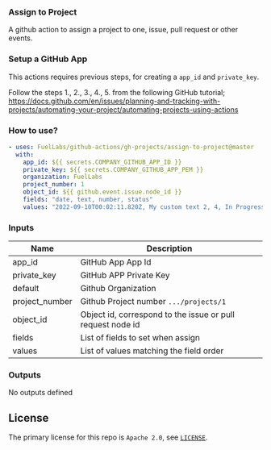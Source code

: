 ### Assign to Project

A github action to assign a project to one, issue, pull request or other events.

### Setup a GitHub App

This actions requires previous steps, for creating a `app_id` and `private_key`.

Follow the steps 1., 2., 3., 4., 5. from the following GitHub tutorial;
https://docs.github.com/en/issues/planning-and-tracking-with-projects/automating-your-project/automating-projects-using-actions

### How to use?

```yml
- uses: FuelLabs/github-actions/gh-projects/assign-to-project@master
  with:
    app_id: ${{ secrets.COMPANY_GITHUB_APP_ID }}
    private_key: ${{ secrets.COMPANY_GITHUB_APP_PEM }}
    organization: FuelLabs
    project_number: 1
    object_id: ${{ github.event.issue.node_id }}
    fields: "date, text, number, status"
    values: "2022-09-10T00:02:11.820Z, My custom text 2, 4, In Progress"
```

### Inputs

| Name           | Description                                                |
| -------------- | ---------------------------------------------------------- |
| app_id         | GitHub App App Id                                          |
| private_key    | GitHub APP Private Key                                     |
| default        | Github Organization                                        |
| project_number | Github Project number `.../projects/1`                     |
| object_id      | Object id, correspond to the issue or pull request node id |
| fields         | List of fields to set when assign                          |
| values         | List of values matching the field order                    |

### Outputs

No outputs defined

## License

The primary license for this repo is `Apache 2.0`, see [`LICENSE`](../../LICENSE.md).
